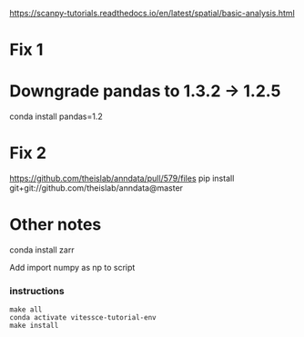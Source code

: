 https://scanpy-tutorials.readthedocs.io/en/latest/spatial/basic-analysis.html


# Fix 1
# Downgrade pandas to 1.3.2 -> 1.2.5
conda install pandas=1.2

# Fix 2
https://github.com/theislab/anndata/pull/579/files
pip install git+git://github.com/theislab/anndata@master

# Other notes
conda install zarr

Add import numpy as np to script




### instructions
```
make all
conda activate vitessce-tutorial-env
make install
```

